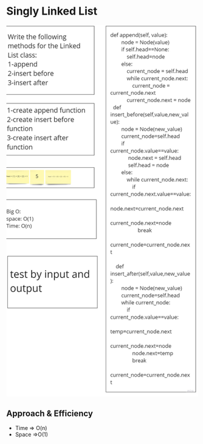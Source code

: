 # Singly Linked List

![codeChallange06](codeChallange06.jpg)

## Approach & Efficiency
- Time => O(n)
- Space =>O(1)

